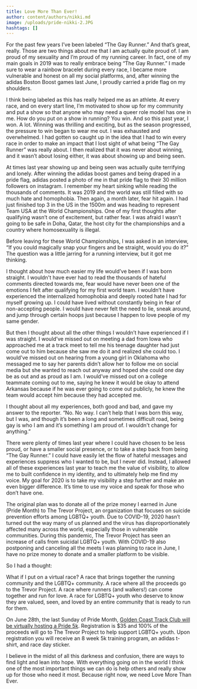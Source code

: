 ```yaml
---
title: Love More Than Ever!
author: content/authors/nikki.md
image: /uploads/pride-nikki-2.JPG
hashtags: []
---
```


For the past few years I’ve been labeled “The Gay Runner.” And that’s great, really. Those are two things about me that I am actually quite proud of. I am proud of my sexuality and I’m proud of my running career. In fact, one of my main goals in 2019 was to really embrace being “The Gay Runner.” I made sure to wear a rainbow bracelet during every race, I became more vulnerable and honest on all my social platforms, and, after winning the adidas Boston Boost games last June, I proudly carried a pride flag on my shoulders.

<!-- excerpt -->

I think being labeled as this has really helped me as an athlete. At every race, and on every start line, I’m motivated to show up for my community and put a show so that anyone who may need a queer role model has one in me. How do you put on a show in running? You win. And so this past year, I won. A lot. Winning was thrilling and exciting, but as the season progressed, the pressure to win began to wear me out. I was exhausted and overwhelmed. I had gotten so caught up in the idea that I had to win every race in order to make an impact that I lost sight of what being “The Gay Runner” was really about. I then realized that it was never about winning, and it wasn’t about losing either, it was about showing up and being seen.

At times last year showing up and being seen was actually quite terrifying and lonely. After winning the adidas boost games and being draped in a pride flag, adidas posted a photo of me in that pride flag to their 30 million followers on instagram. I remember my heart sinking while reading the thousands of comments. It was 2019 and the world was still filled with so much hate and homophobia. Then again, a month later, fear hit again. I had just finished top 3 in the US in the 1500m and was heading to represent Team USA at the World Championships. One of my first thoughts after qualifying wasn’t one of excitement, but rather fear. I was afraid I wasn’t going to be safe in Doha, Qatar, the host city for the championships and a country where homosexuality is illegal.

Before leaving for these World Championships, I was asked in an interview, “If you could magically snap your fingers and be straight, would you do it?” The question was a little jarring for a running interview, but it got me thinking.

I thought about how much easier my life would’ve been if I was born straight. I wouldn't have ever had to read the thousands of hateful comments directed towards me, fear would have never been one of the emotions I felt after qualifying for my first world team. I wouldn’t have experienced the internalized homophobia and deeply rooted hate I had for myself growing up. I could have lived without constantly being in fear of non-accepting people. I would have never felt the need to lie, sneak around, and jump through certain hoops just because I happen to love people of my same gender.

But then I thought about all the other things I wouldn’t have experienced if I was straight. I would’ve missed out on meeting a dad from Iowa who approached me at a track meet to tell me his teenage daughter had just come out to him because she saw me do it and realized she could too. I would’ve missed out on hearing from a young girl in Oklahoma who messaged me to say her parents didn’t allow her to follow me on social media but she wanted to reach out anyway and hoped she could one day be as out and as proud as I am. I would’ve missed out on a college teammate coming out to me, saying he knew it would be okay to attend Arkansas because if he was ever going to come out publicly, he knew the team would accept him because they had accepted me.

I thought about all my experiences, both good and bad, and gave my answer to the reporter. “No. No way. I can’t help that I was born this way, but I was, and though it’s been a long and sometimes difficult road, being gay is who I am and it’s something I am proud of. I wouldn't change for anything.”

There were plenty of times last year where I could have chosen to be less proud, or have a smaller social presence, or to take a step back from being “The Gay Runner.” I could have easily let the flow of hateful messages and experiences suppress who I wanted to be, but I never did. Instead, I allowed all of these experiences last year to teach me the value of visibility, to allow me to built confidence in my identity, and to ultimately help me find my voice. My goal for 2020 is to take my visibility a step further and make an even bigger difference. It’s time to use my voice and speak for those who don’t have one.

The original plan was to donate all of the prize money I earned in June (Pride Month) to The Trevor Project, an organization that focuses on suicide prevention efforts among LGBTQ+ youth. Due to COVID-19, 2020 hasn’t turned out the way many of us planned and the virus has disproportionately affected many across the world, especially those in vulnerable communities. During this pandemic, The Trevor Project has seen an increase of calls from suicidal LGBTQ+ youth. With COVID-19 also postponing and canceling all the meets I was planning to race in June, I have no prize money to donate and a smaller platform to be visible.

So I had a thought:

What if I put on a virtual race? A race that brings together the running community and the LGBTQ+ community. A race where all the proceeds go to the Trevor Project. A race where runners (and walkers!) can come together and run for love. A race for LGBTQ+ youth who deserve to know they are valued, seen, and loved by an entire community that is ready to run for them.

On June 28th, the last Sunday of Pride Month, [Golden Coast Track Club will be virtually hosting a Pride 5k](/training#pride-run). Registration is \$35 and 100% of the proceeds will go to The Trevor Project to help support LGBTQ+ youth. Upon registration you will receive an 8 week 5k training program, an adidas t-shirt, and race day sticker.

I believe in the midst of all this darkness and confusion, there are ways to find light and lean into hope. With everything going on in the world I think one of the most important things we can do is help others and really show up for those who need it most. Because right now, we need Love More Than Ever.
